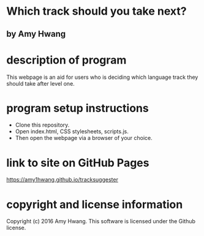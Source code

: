 # Which track should you take next?
## by Amy Hwang

# description of program
This webpage is an aid for users who is deciding which language track they should take after level one.

# program setup instructions
* Clone this repository.
* Open index.html, CSS stylesheets, scripts.js.
* Then open the webpage via a browser of your choice.

# link to site on GitHub Pages
https://amy1hwang.github.io/tracksuggester

# copyright and license information
Copyright (c) 2016 Amy Hwang. This software is licensed under the Github license.
